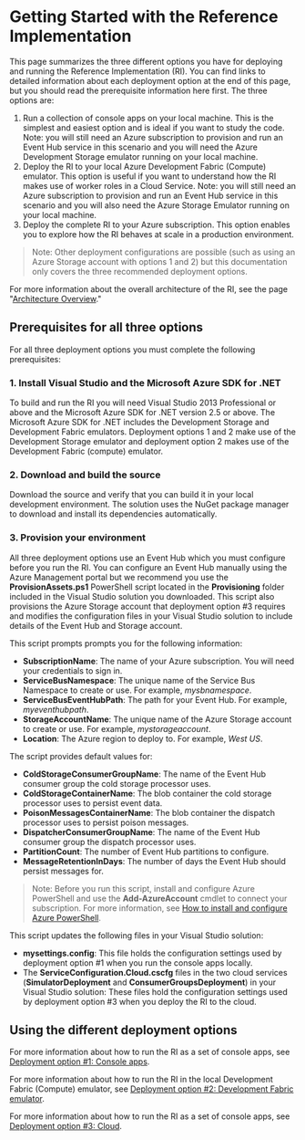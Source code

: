 # Getting Started with the Reference Implementation

This page summarizes the three different options you have for deploying and running the Reference Implementation (RI). You can find links to detailed information about each deployment option at the end of this page, but you should read the prerequisite information here first. The three options are:

1. Run a collection of console apps on your local machine. This is the simplest and easiest option and is ideal if you want to study the code. Note: you will still need an Azure subscription to provision and run an Event Hub service in this scenario and you will need the Azure Development Storage emulator running on your local machine.
2. Deploy the RI to your local Azure Development Fabric (Compute) emulator. This option is useful if you want to understand how the RI makes use of worker roles in a Cloud Service. Note: you will still need an Azure subscription to provision and run an Event Hub service in this scenario and you will also need the Azure Storage Emulator running on your local machine.
3. Deploy the complete RI to your Azure subscription. This option enables you to explore how the RI behaves at scale in a production environment.

> Note: Other deployment configurations are possible (such as using an Azure Storage account with options 1 and 2) but this documentation only covers the three recommended deployment options.

For more information about the overall architecture of the RI, see the page "[Architecture Overview][architectureoverviewpage]."

## Prerequisites for all three options

For all three deployment options you must complete the following prerequisites:

### 1. Install Visual Studio and the Microsoft Azure SDK for .NET

To build and run the RI you will need Visual Studio 2013 Professional or above and the Microsoft Azure SDK for .NET version 2.5 or above. The Microsoft Azure SDK for .NET includes the Development Storage and Development Fabric emulators. Deployment options 1 and 2 make use of the Development Storage emulator and deployment option 2 makes use of the Development Fabric (compute) emulator.

### 2. Download and build the source

Download the source and verify that you can build it in your local development environment. The solution uses the NuGet package manager to download and install its dependencies automatically.

### 3. Provision your environment

All three deployment options use an Event Hub which you must configure before you run the RI. You can configure an Event Hub manually using the Azure Management portal but we recommend you use the **ProvisionAssets.ps1** PowerShell script located in the **Provisioning** folder included in the Visual Studio solution you downloaded. This script also provisions the Azure Storage account that deployment option #3 requires and modifies the configuration files in your Visual Studio solution to include details of the Event Hub and Storage account.

This script prompts prompts you for the following information:

- **SubscriptionName**: The name of your Azure subscription. You will need your credentials to sign in.
- **ServiceBusNamespace**: The unique name of the Service Bus Namespace to create  or use. For example, *mysbnamespace*.
- **ServiceBusEventHubPath**: The path for your Event Hub. For example, *myeventhubpath*.
- **StorageAccountName**: The unique name of the Azure Storage account to create or use. For example, *mystorageaccount*.
- **Location**: The Azure region to deploy to. For example, *West US*.

The script provides default values for:

- **ColdStorageConsumerGroupName**: The name of the Event Hub consumer group the cold storage processor uses.
- **ColdStorageContainerName**: The blob container the cold storage processor uses to persist event data.
- **PoisonMessagesContainerName**: The blob container the dispatch processor uses to persist poison messages.
- **DispatcherConsumerGroupName**: The name of the Event Hub consumer group the dispatch processor uses.
- **PartitionCount**: The number of Event Hub partitions to configure.
- **MessageRetentionInDays**: The number of days the Event Hub should persist messages for.

> Note: Before you run this script, install and configure Azure PowerShell and use the **Add-AzureAccount** cmdlet to connect your subscription. For more information, see [How to install and configure Azure PowerShell][installazurepowershell].

This script updates the following files in your Visual Studio solution:

- **mysettings.config**: This file holds the configuration settings used by deployment option #1 when you run the console apps locally.
- The **ServiceConfiguration.Cloud.cscfg** files in the two cloud services (**SimulatorDeployment** and **ConsumerGroupsDeployment**) in your Visual Studio solution: These files hold the configuration settings used by deployment option #3 when you deploy the RI to the cloud.

## Using the different deployment options

For more information about how to run the RI as a set of console apps, see [Deployment option #1: Console apps][deploymentconsole].

For more information about how to run the RI in the local Development Fabric (Compute) emulator, see [Deployment option #2: Development Fabric emulator][deploymentemulator].

For more information about how to run the RI as a set of console apps, see [Deployment option #3: Cloud][deploymentcloud].




[architectureoverviewpage]: ArchitectureOverview.md
[deploymentconsole]: GettingStarted/Console.md
[deploymentemulator]: GettingStarted/Emulator.md
[deploymentcloud]: GettingStarted/Cloud.md

[installazurepowershell]: http://azure.microsoft.com/en-us/documentation/articles/install-configure-powershell/
